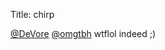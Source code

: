Title: chirp

<a href="http://twitter.com/DeVore">@DeVore</a> <a href="http://twitter.com/omgtbh">@omgtbh</a> wtflol indeed ;)
